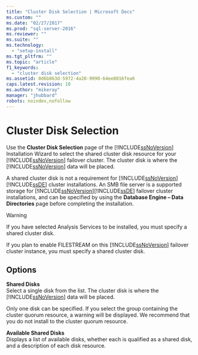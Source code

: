 ```yaml
---
title: "Cluster Disk Selection | Microsoft Docs"
ms.custom: ""
ms.date: "02/27/2017"
ms.prod: "sql-server-2016"
ms.reviewer: ""
ms.suite: ""
ms.technology: 
  - "setup-install"
ms.tgt_pltfrm: ""
ms.topic: "article"
f1_keywords: 
  - "cluster disk selection"
ms.assetid: 0d6b863d-5972-4a20-9990-64ee8016fea6
caps.latest.revision: 10
ms.author: "mikeray"
manager: "jhubbard"
robots: noindex,nofollow
---
```

# Cluster Disk Selection
  Use the **Cluster Disk Selection** page of the [!INCLUDE[ssNoVersion](../a9notintoc/includes/ssnoversion-md.md)] Installation Wizard to select the shared cluster disk resource for your [!INCLUDE[ssNoVersion](../a9notintoc/includes/ssnoversion-md.md)] failover cluster. The cluster disk is where the [!INCLUDE[ssNoVersion](../a9notintoc/includes/ssnoversion-md.md)] data will be placed.  
  
 A shared cluster disk is not a requirement for [!INCLUDE[ssNoVersion](../a9notintoc/includes/ssnoversion-md.md)][!INCLUDE[ssDE](../a9notintoc/includes/ssde-md.md)] cluster installations. An SMB file server is a supported storage for [!INCLUDE[ssNoVersion](../a9notintoc/includes/ssnoversion-md.md)][!INCLUDE[ssDE](../a9notintoc/includes/ssde-md.md)] failover cluster installations, and can be specified by using the **Database Engine – Data Directories** page before completing the installation.  
  
> [!WARNING]  
>  If you have selected Analysis Services to be installed, you must specify a shared cluster disk.  
>   
>  If you plan to enable FILESTREAM on this [!INCLUDE[ssNoVersion](../a9notintoc/includes/ssnoversion-md.md)] failover cluster instance, you must specify a shared cluster disk.  
  
## Options  
 **Shared Disks**  
 Select a single disk from the list. The cluster disk is where the [!INCLUDE[ssNoVersion](../a9notintoc/includes/ssnoversion-md.md)] data will be placed.  
  
 Only one disk can be specified. If you select the group containing the cluster quorum resource, a warning will be displayed. We recommend that you do not install to the cluster quorum resource.  
  
 **Available Shared Disks**  
 Displays a list of available disks, whether each is qualified as a shared disk, and a description of each disk resource.  
  
  